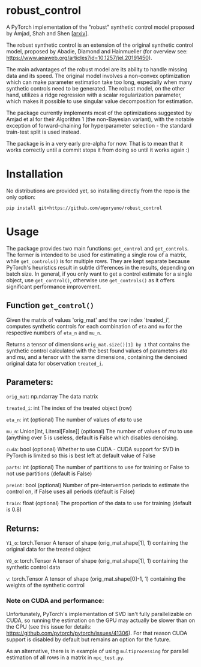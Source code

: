 # robust_control

A PyTorch implementation of the "robust" synthetic control model proposed by Amjad, Shah and Shen \[[arxiv](https://arxiv.org/abs/1711.06940)\].

The robust synthetic control is an extension of the original synthetic control model, proposed by Abadie, Diamond and Hainmueller (for overview see:
https://www.aeaweb.org/articles?id=10.1257/jel.20191450).

The main advantages of the robust model are its ability to handle missing data and its speed. The original model involves a
non-convex optimization which can make parameter estimation take too long, especially when many synthetic controls need to be generated. The robust model,
on the other hand, utilizes a ridge regression with a scalar regularization parameter, which makes it possible to use singular value decomposition for
estimation.

The package currently implements most of the optimizations suggested by Amjad et al for their Algorithm 1 (the non-Bayesian variant), with the notable exception of forward-chaining for
hyperparameter selection - the standard train-test split is used instead.

The package is in a very early pre-alpha for now. That is to mean that it works correctly until a commit stops it from doing so until it works
again :)

# Installation

No distributions are provided yet, so installing directly from the repo is the only option:

`pip install git+https://github.com/agoryuno/robust_control`

# Usage

The package provides two main functions: `get_control` and `get_controls`. The former is intended to be used for estimating a single row of a matrix, while `get_controls()` is for multiple rows.
They are kept separate because PyTorch's heuristics result in subtle differences in the results,
 depending on batch size. In general, if you only want to get a control estimate for a single object, use `get_control()`, otherwise use `get_controls()` as it offers significant performance
 improvement.

## Function `get_control()`

Given the matrix of values 'orig_mat' and the row index 
'treated_i', computes synthetic controls for each combination
of `eta` and `mu` for the respective numbers of `eta_n` and 
`mu_n`.

Returns a tensor of dimensions `orig_mat.size()[1] by 1` 
that contains the synthetic control calculated with the best 
found values of parameters $eta$ and $mu$, and a tensor with the
same dimensions, containing the denoised original data for observation
`treated_i`.

Parameters:
-----------

`orig_mat`: np.ndarray
    The data matrix

`treated_i`: int
    The index of the treated object (row)

`eta_n`: int (optional)
    The number of values of $eta$ to use

`mu_n`: Union[int, Literal[False]] (optional)
    The number of values of $mu$ to use (anything over 5 is useless, default is False
    which disables denoising.

`cuda`: bool (optional)
    Whether to use CUDA - CUDA support for SVD in PyTorch is limited so this is
    best left at default value of False

`parts`: int (optional)
    The number of partitions to use for training or False to not use partitions
    (default is False)

`preint`: bool (optional)
    Number of pre-intervention periods to estimate the control on, if False
    uses all periods (default is False)

`train`: float (optional)
    The proportion of the data to use for training (default is 0.8)

Returns:
-----------

`Y1_o`: torch.Tensor
    A tensor of shape (orig_mat.shape[1], 1) containing the original data for 
    the treated object

`Y0_o`: torch.Tensor
    A tensor of shape (orig_mat.shape[1], 1) containing the synthetic control
    data

`v`: torch.Tensor
    A tensor of shape (orig_mat.shape[0]-1, 1) containing the weights of the synthetic control


### Note on CUDA and performance:

Unfortunately, PyTorch's implementation of SVD isn't fully parallelizable on CUDA, so running the
estimation on the GPU may actually be slower than on the CPU (see this issue for details: https://github.com/pytorch/pytorch/issues/41306). For that reason CUDA support is disabled by default
but remains an option for the future.

As an alternative, there is in example of using `multiprocessing` for parallel estimation of
all rows in a matrix in `mpc_test.py`.
